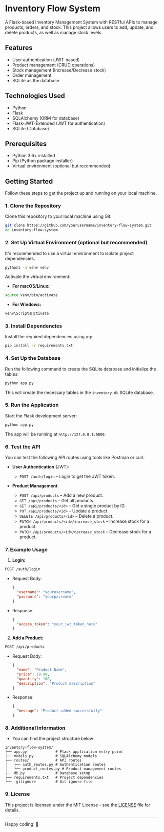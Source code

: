 
# Inventory Flow System

A Flask-based Inventory Management System with RESTful APIs to manage products, orders, and stock. This project allows users to add, update, and delete products, as well as manage stock levels.

## Features
- User authentication (JWT-based)
- Product management (CRUD operations)
- Stock management (Increase/Decrease stock)
- Order management
- SQLite as the database

## Technologies Used
- Python
- Flask
- SQLAlchemy (ORM for database)
- Flask-JWT-Extended (JWT for authentication)
- SQLite (Database)

## Prerequisites
- Python 3.6+ installed
- Pip (Python package installer)
- Virtual environment (optional but recommended)

## Getting Started

Follow these steps to get the project up and running on your local machine.

### 1. Clone the Repository

Clone this repository to your local machine using Git:

```bash
git clone https://github.com/yourusername/inventory-flow-system.git
cd inventory-flow-system
```

### 2. Set Up Virtual Environment (optional but recommended)

It's recommended to use a virtual environment to isolate project dependencies.

```bash
python3 -m venv venv
```

Activate the virtual environment:

- **For macOS/Linux:**

```bash
source venv/bin/activate
```

- **For Windows:**

```bash
venv\Scriptsctivate
```

### 3. Install Dependencies

Install the required dependencies using `pip`:

```bash
pip install -r requirements.txt
```

### 4. Set Up the Database

Run the following command to create the SQLite database and initialize the tables:

```bash
python app.py
```

This will create the necessary tables in the `inventory.db` SQLite database.

### 5. Run the Application

Start the Flask development server:

```bash
python app.py
```

The app will be running at `http://127.0.0.1:5000`.

### 6. Test the API

You can test the following API routes using tools like Postman or curl:

- **User Authentication** (JWT):
  - `POST /auth/login` – Login to get the JWT token.

- **Product Management**:
  - `POST /api/products` – Add a new product.
  - `GET /api/products` – Get all products.
  - `GET /api/products/<id>` – Get a single product by ID.
  - `PUT /api/products/<id>` – Update a product.
  - `DELETE /api/products/<id>` – Delete a product.
  - `PATCH /api/products/<id>/increase_stock` – Increase stock for a product.
  - `PATCH /api/products/<id>/decrease_stock` – Decrease stock for a product.

### 7. Example Usage

1. **Login:**

```bash
POST /auth/login
```
- Request Body:
  ```json
  {
    "username": "yourusername",
    "password": "yourpassword"
  }
  ```

- Response:
  ```json
  {
    "access_token": "your_jwt_token_here"
  }
  ```

2. **Add a Product:**

```bash
POST /api/products
```
- Request Body:
  ```json
  {
    "name": "Product Name",
    "price": 19.99,
    "quantity": 100,
    "description": "Product description"
  }
  ```

- Response:
  ```json
  {
    "message": "Product added successfully"
  }
  ```

### 8. Additional Information

- You can find the project structure below:

```
inventory-flow-system/
├── app.py             # Flask application entry point
├── models.py          # SQLAlchemy models
├── routes/            # API routes
│   ├── auth_routes.py # Authentication routes
│   └── product_routes.py # Product management routes
├── db.py              # Database setup
├── requirements.txt   # Project dependencies
└── .gitignore         # Git ignore file
```

### 9. License

This project is licensed under the MIT License - see the [LICENSE](LICENSE) file for details.

---

Happy coding! 🎉

